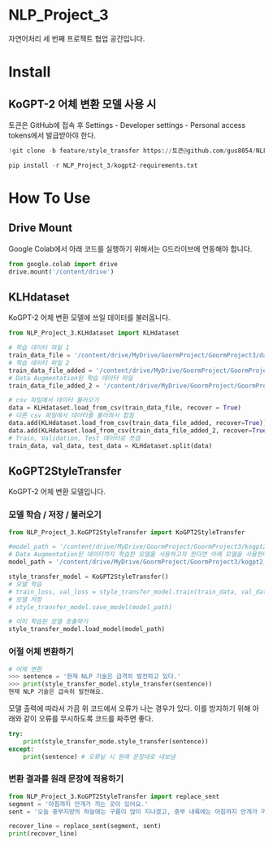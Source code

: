# NLP_Project_3
자연어처리 세 번째 프로젝트 협업 공간입니다.

# Install
## KoGPT-2 어체 변환 모델 사용 시
토큰은 GitHub에 접속 후 Settings - Developer settings - Personal access tokens에서 발급받아야 한다.
```Python
!git clone -b feature/style_transfer https://토큰@github.com/gus8054/NLP_Project_3.git
```
```Python
pip install -r NLP_Project_3/kogpt2-requirements.txt
```

# How To Use
## Drive Mount
Google Colab에서 아래 코드를 실행하기 위해서는 G드라이브에 연동해야 합니다.
```Python
from google.colab import drive
drive.mount('/content/drive')
```
## KLHdataset
KoGPT-2 어체 변환 모델에 쓰일 데이터를 불러옵니다.
```Python
from NLP_Project_3.KLHdataset import KLHdataset

# 학습 데이터 파일 1
train_data_file = '/content/drive/MyDrive/GoormProject/GoormProject3/data/문어체_해요체_끝어절.csv'
# 학습 데이터 파일 2
train_data_file_added = '/content/drive/MyDrive/GoormProject/GoormProject3/data/문어체_해요체_끝어절_added.csv'
# Data Augmentation된 학습 데이터 파일
train_data_file_added_2 = '/content/drive/MyDrive/GoormProject/GoormProject3/data/문어체_해요체_added_2.csv'

# csv 파일에서 데이터 불러오기
data = KLHdataset.load_from_csv(train_data_file, recover = True)
# 다른 csv 파일에서 데이터를 불러와서 합침
data.add(KLHdataset.load_from_csv(train_data_file_added, recover=True))
data.add(KLHdataset.load_from_csv(train_data_file_added_2, recover=True))
# Train, Validation, Test 데이터로 쪼갬
train_data, val_data, test_data = KLHdataset.split(data)
```

## KoGPT2StyleTransfer
KoGPT-2 어체 변환 모델입니다.
### 모델 학습 / 저장 / 불러오기
```Python
from NLP_Project_3.KoGPT2StyleTransfer import KoGPT2StyleTransfer

#model_path = '/content/drive/MyDrive/GoormProject/GoormProject3/kogpt2_style_transfer/kogpt2_style_transfer.ckpt'
# Data Augmentation된 데이터까지 학습한 모델을 사용하고자 한다면 아래 모델을 사용한다.
model_path = '/content/drive/MyDrive/GoormProject/GoormProject3/kogpt2_style_transfer/kogpt2_style_transfer_data_aug.ckpt'

style_transfer_model = KoGPT2StyleTransfer()
# 모델 학습
# train_loss, val_loss = style_transfer_model.train(train_data, val_data)
# 모델 저장
# style_transfer_model.save_model(model_path)

# 이미 학습된 모델 호출하기
style_transfer_model.load_model(model_path)
```
### 어절 어체 변환하기
```Python
# 어체 변환
>>> sentence = '현재 NLP 기술은 급격히 발전하고 있다.'
>>> print(style_transfer_model.style_transfer(sentence))
현재 NLP 기술은 급속히 발전해요.
```
모델 출력에 따라서 가끔 위 코드에서 오류가 나는 경우가 있다. 이를 방지하기 위해 아래와 같이 오류를 무시하도록 코드를 짜주면 좋다.
```Python
try:
    print(style_transfer_mode.style_transfer(sentence))
except:
    print(sentence) # 오류날 시 원래 문장대로 내보냄
```
### 변환 결과를 원래 문장에 적용하기
```Python
from NLP_Project_3.KoGPT2StyleTransfer import replace_sent
segment = '아침까지 안개가 끼는 곳이 있어요.'
sent = '오늘 중부지방의 하늘에는 구름이 많이 지나겠고, 중부 내륙에는 아침까지 안개가 끼는 곳이 있다.'

recover_line = replace_sent(segment, sent)
print(recover_line)
```